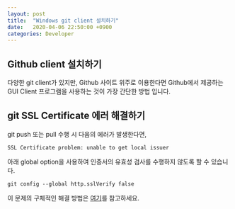 ```yaml
---
layout: post
title:  "Windows git client 설치하기"
date:   2020-04-06 22:50:00 +0900
categories: Developer
---
```


## Github client 설치하기

다양한 git client가 있지만, Github 사이트 위주로 이용한다면 Github에서 제공하는 GUI Client 프로그램을 사용하는 것이 가장 간단한 방법 입니다.

## git SSL Certificate 에러 해결하기

git push 또는 pull 수행 시 다음의 에러가 발생한다면,

  ```
  SSL Certificate problem: unable to get local issuer
  ```

아래 global option을 사용하여 인증서의 유효성 검사를 수행하지 않도록 할 수 있습니다.

  ```
  git config --global http.sslVerify false
  ```

이 문제의 구체적인 해결 방법은 [여기](https://confluence.atlassian.com/bitbucketserverkb/ssl-certificate-problem-unable-to-get-local-issuer-certificate-816521128.html)를 참고하세요.
